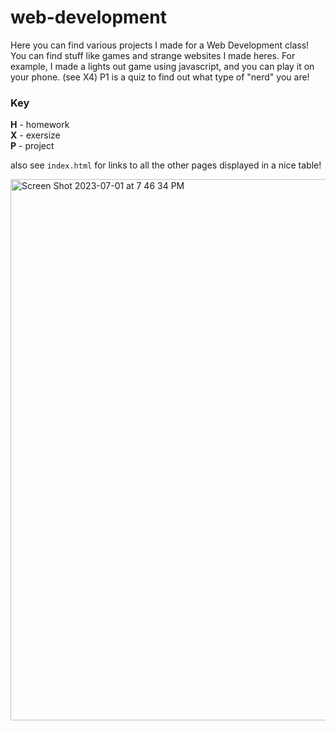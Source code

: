# web-development

Here you can find various projects I made for a Web Development class! You can find stuff like games and strange websites I made heres. For example, I made a lights out game using javascript, and you can play it on your phone. (see X4) P1 is a quiz to find out what type of "nerd" you are! 

### Key
**H** - homework  
**X** - exersize  
**P** - project

also see `index.html` for links to all the other pages displayed in a nice table!  


<img width="866" alt="Screen Shot 2023-07-01 at 7 46 34 PM" src="https://github.com/cool-mario/web-development/assets/50786617/d3ebd64a-58b7-4df0-a7bb-388f1ae9e7f7">
